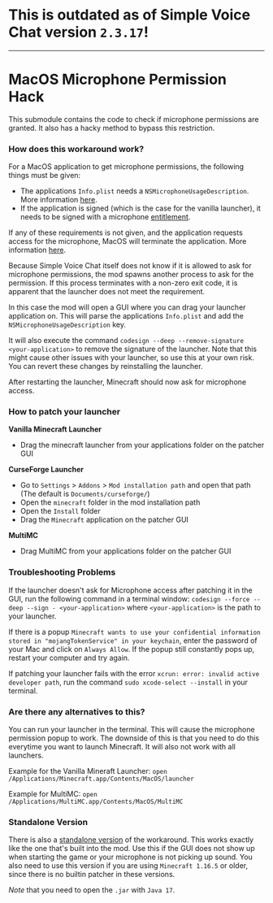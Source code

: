 # This is outdated as of Simple Voice Chat version `2.3.17`!

---

# MacOS Microphone Permission Hack

This submodule contains the code to check if microphone permissions are granted.
It also has a hacky method to bypass this restriction.

### How does this workaround work?

For a MacOS application to get microphone permissions, the following things must be given:

- The applications `Info.plist` needs a `NSMicrophoneUsageDescription`. More information [here](https://developer.apple.com/documentation/bundleresources/information_property_list/nsmicrophoneusagedescription?language=objc).
- If the application is signed (which is the case for the vanilla launcher), it needs to be signed with a microphone [entitlement](https://developer.apple.com/documentation/bundleresources/entitlements?language=objc).

If any of these requirements is not given, and the application requests access for the microphone, MacOS will terminate the application. More information [here](https://developer.apple.com/documentation/avfoundation/cameras_and_media_capture/requesting_authorization_for_media_capture_on_macos?language=objc).

Because Simple Voice Chat itself does not know if it is allowed to ask for microphone permissions, the mod spawns another process to ask for the permission.
If this process terminates with a non-zero exit code, it is apparent that the launcher does not meet the requirement.

In this case the mod will open a GUI where you can drag your launcher application on.
This will parse the applications `Info.plist` and add the `NSMicrophoneUsageDescription` key.

It will also execute the command `codesign --deep --remove-signature <your-application>` to remove the signature of the launcher.
Note that this might cause other issues with your launcher, so use this at your own risk.
You can revert these changes by reinstalling the launcher.

After restarting the launcher, Minecraft should now ask for microphone access.

### How to patch your launcher

**Vanilla Minecraft Launcher**
- Drag the minecraft launcher from your applications folder on the patcher GUI

**CurseForge Launcher**
- Go to `Settings` > `Addons` > `Mod installation path` and open that path (The default is `Documents/curseforge/`)
- Open the `minecraft` folder in the mod installation path
- Open the `Install` folder
- Drag the `Minecraft` application on the patcher GUI

**MultiMC**
- Drag MultiMC from your applications folder on the patcher GUI

### Troubleshooting Problems

If the launcher doesn't ask for Microphone access after patching it in the GUI, run the following command in a terminal window:
`codesign --force --deep --sign - <your-application>` where `<your-application>` is the path to your launcher.


If there is a popup `Minecraft wants to use your confidential information stored in "mojangTokenService" in your keychain`,
enter the password of your Mac and click on `Always Allow`.
If the popup still constantly pops up, restart your computer and try again.

If patching your launcher fails with the error `xcrun: error: invalid active developer path`,
run the command `sudo xcode-select --install` in your terminal.

### Are there any alternatives to this?

You can run your launcher in the terminal.
This will cause the microphone permission popup to work.
The downside of this is that you need to do this everytime you want to launch Minecraft.
It will also not work with all launchers.

Example for the Vanilla Mineraft Launcher: `open /Applications/Minecraft.app/Contents/MacOS/launcher`

Example for MultiMC: `open /Applications/MultiMC.app/Contents/MacOS/MultiMC`

### Standalone Version

There is also a [standalone version](https://github.com/henkelmax/simple-voice-chat/files/7926761/simple-voice-chat-macos-workaround.zip) of the workaround.
This works exactly like the one that's built into the mod.
Use this if the GUI does not show up when starting the game or your microphone is not picking up sound.
You also need to use this version if you are using `Minecraft 1.16.5` or older, since there is no builtin patcher in these versions.

*Note* that you need to open the `.jar` with `Java 17`.

